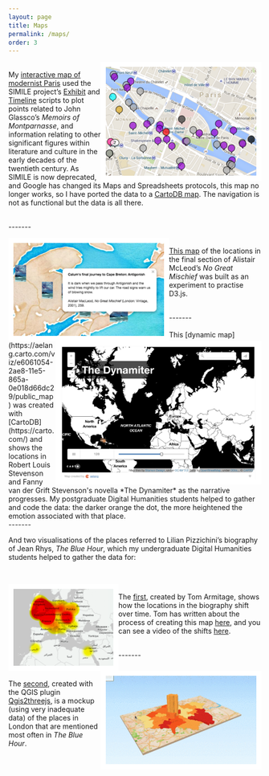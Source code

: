 ```yaml
---
layout: page
title: Maps
permalink: /maps/
order: 3
---
```

<a href="https://aelang.github.io/glassco.htm"><img style="float:right;border:10px solid white" src="/GlasscoMap2.png"></a>  
My [interactive map of modernist Paris](../glassco.htm) used the SIMILE project’s [Exhibit](https://web.archive.org/web/20150106091555/http://www.simile-widgets.org/exhibit/) and [Timeline](https://web.archive.org/web/20150106091555/http://www.simile-widgets.org/timeline/) scripts to plot points related to John Glassco’s *Memoirs of Montparnasse*, and information relating to other significant figures within literature and culture in the early decades of the twentieth century. As SIMILE is now deprecated, and Google has changed its Maps and Spreadsheets protocols, this map no longer works, so I have ported the data to a [CartoDB map](https://aelang.carto.com/viz/569fe8ff-c904-4f0b-b5ba-fca2e0de5f03/public_map). The navigation is not as functional but the data is all there.

<br />
-------
<br />

<a href="/McLeod_map.html"><img style="float:left;border:10px solid white" src="/McLeodMap.png"></a>
	<br />[This map](http://aelang.github.io/McLeod_map.html) of the locations in the final section of Alistair McLeod’s *No Great Mischief* was built as an experiment to practise D3.js. 

<br />
-------
<br />

<br />
<a href="https://aelang.carto.com/viz/e6061054-2ae8-11e5-865a-0e018d66dc29/public_map"><img style="float:right;border:10px solid white" src="/CartoDynamiter.png" width="390" height="266"></a>
This [dynamic map](https://aelang.carto.com/viz/e6061054-2ae8-11e5-865a-0e018d66dc29/public_map) was created with [CartoDB](https://carto.com/) and shows the locations in Robert Louis Stevenson and Fanny van der Grift Stevenson's novella *The Dynamiter* as the narrative progresses. My postgraduate Digital Humanities students helped to gather and code the data: the darker orange the dot, the more heightened the emotion associated with that place.
 

<br />
-------
<br />

And two visualisations of the places referred to Lilian Pizzichini’s biography of Jean Rhys, *The Blue Hour*, which my undergraduate Digital Humanities students helped to gather the data for:

<br />

<a href="https://www.linkedin.com/pulse/mapping-narrative-using-qgis-show-how-books-sense-place-tom-armitage"><img style="float:left;border:10px solid white" src="/QGISArmitage.png"> </a>
<br />
The [first](https://www.linkedin.com/pulse/mapping-narrative-using-qgis-show-how-books-sense-place-tom-armitage), created by Tom Armitage, shows how the locations in the biography shift over time. Tom has written about the process of creating this map [here](https://www.linkedin.com/pulse/mapping-narrative-using-qgis-show-how-books-sense-place-tom-armitage), and you can see a video of the shifts [here](https://youtu.be/JXlb6MV2Qd8).


<br />
-------
<br />

<a href="/QGIS3d3.mp4"><img style="float:right;border:10px solid white" src="/QGIS3d2.gif"> </a>
<br />
The [second](/QGIS3d3.mp4), created with the QGIS plugin [Qgis2threejs](https://plugins.qgis.org/plugins/Qgis2threejs/), is a mockup (using very inadequate data) of the places in London that are mentioned most often in *The Blue Hour*.
